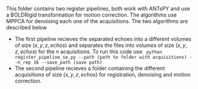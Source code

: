 This folder contains two register pipelines, both work with ANTsPY and use a BOLDRigid transformation for motion correction. The algorithms use MPPCA for denoising each one of the acquisitions. The two algorithms are described below

* The first pipeline recieves the separated echoes into a different volumes of size $(x,y,z,echos)$ and separates the files into volumes of size $(x,y,z,echos)$ for the $n$ acquisitions. To run this code use ``` python register_pipeline_se.py --path (path to folder with acquisitions) --n_rep 16 --save_path (save path)``` 
* The second pipeline recieves a folder containing the different acquisitions of size $(x,y,z,echos)$ for registration, denoising and motion correction.
